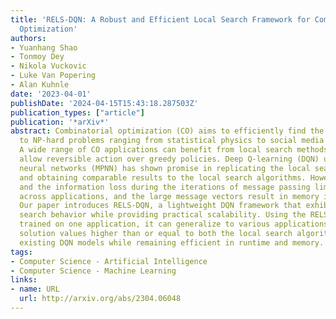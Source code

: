 ```yaml
---
title: 'RELS-DQN: A Robust and Efficient Local Search Framework for Combinatorial
  Optimization'
authors:
- Yuanhang Shao
- Tonmoy Dey
- Nikola Vuckovic
- Luke Van Popering
- Alan Kuhnle
date: '2023-04-01'
publishDate: '2024-04-15T15:43:18.287503Z'
publication_types: ["article"]
publication: '*arXiv*'
abstract: Combinatorial optimization (CO) aims to efficiently find the best solution
  to NP-hard problems ranging from statistical physics to social media marketing.
  A wide range of CO applications can benefit from local search methods because they
  allow reversible action over greedy policies. Deep Q-learning (DQN) using message-passing
  neural networks (MPNN) has shown promise in replicating the local search behavior
  and obtaining comparable results to the local search algorithms. However, the over-smoothing
  and the information loss during the iterations of message passing limit its robustness
  across applications, and the large message vectors result in memory inefficiency.
  Our paper introduces RELS-DQN, a lightweight DQN framework that exhibits the local
  search behavior while providing practical scalability. Using the RELS-DQN model
  trained on one application, it can generalize to various applications by providing
  solution values higher than or equal to both the local search algorithms and the
  existing DQN models while remaining efficient in runtime and memory.
tags:
- Computer Science - Artificial Intelligence
- Computer Science - Machine Learning
links:
- name: URL
  url: http://arxiv.org/abs/2304.06048
---
```

